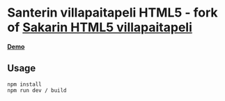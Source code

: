 # Santerin villapaitapeli HTML5 - fork of [Sakarin HTML5 villapaitapeli](https://github.com/eioo/sakarin-html5-villapaitapeli)

**[Demo](https://www.jelmu.fi/santeri)**

## Usage

```
npm install
npm run dev / build
```
